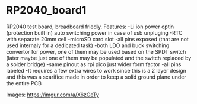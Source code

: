 # RP2040_board1
 RP2040 test board, breadboard friedly.
 Features: 
 -Li ion power optin (protection built in) auto switching power in case of usb unpluging 
 -RTC with separate 20mm cell 
 -microSD card slot 
 -all pins exposed (that are not used internaly for a dedicated task) 
 -both LDO and buck switching convertor for power, one of them may be used based on the SPDT switch 
 (later maybe just one of them may be populated and the switch replaced by a solder bridge) 
 -same pinout as rpi pico just wider form factor 
 -all pins labeled 
 -It requires a few extra wires to work since this is a 2 layer design and this was a scarifice
made in order to keep a solid ground plane under the entire PCB 
 
 Images:  https://imgur.com/a/X6zGeTy 
